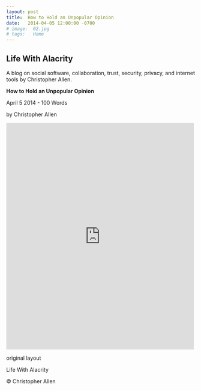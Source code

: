 ```yaml
---
layout: post
title:  How to Hold an Unpopular Opinion
date:   2014-04-05 12:00:00 -0700
# image:  02.jpg
# tags:   Home
---
```




## Life With Alacrity

A blog on social software, collaboration, trust, security, privacy, and internet tools by Christopher Allen.


**How to Hold an Unpopular Opinion**

April 5 2014 - 100 Words

by Christopher Allen

<iframe src="https://www.facebook.com/plugins/post.php?href=https%3A%2F%2Fwww.facebook.com%2FChristopherRayAllen%2Fposts%2F10152332731345540&show_text=true&width=500" width="500" height="603" style="border:none;overflow:hidden" scrolling="no" frameborder="0" allowfullscreen="true" allow="autoplay; clipboard-write; encrypted-media; picture-in-picture; web-share"></iframe>


original layout

Life With Alacrity

© Christopher Allen